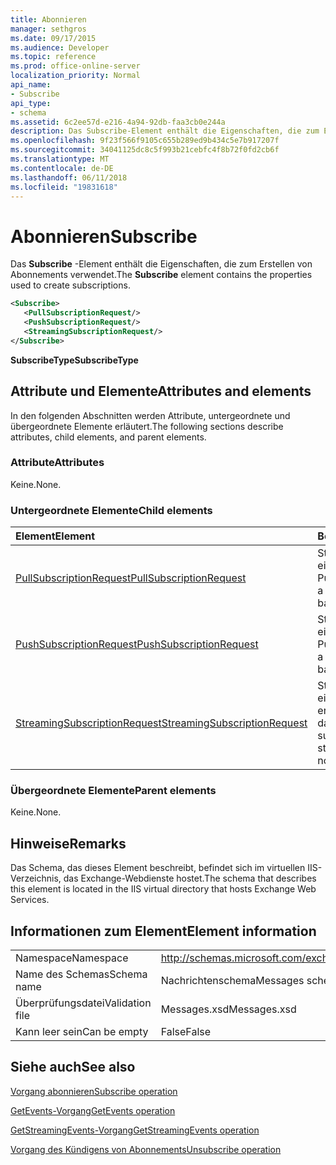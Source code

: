 ```yaml
---
title: Abonnieren
manager: sethgros
ms.date: 09/17/2015
ms.audience: Developer
ms.topic: reference
ms.prod: office-online-server
localization_priority: Normal
api_name:
- Subscribe
api_type:
- schema
ms.assetid: 6c2ee57d-e216-4a94-92db-faa3cb0e244a
description: Das Subscribe-Element enthält die Eigenschaften, die zum Erstellen von Abonnements verwendet.
ms.openlocfilehash: 9f23f566f9105c655b289ed9b434c5e7b917207f
ms.sourcegitcommit: 34041125dc8c5f993b21cebfc4f8b72f0fd2cb6f
ms.translationtype: MT
ms.contentlocale: de-DE
ms.lasthandoff: 06/11/2018
ms.locfileid: "19831618"
---
```

# <a name="subscribe"></a><span data-ttu-id="d9597-103">Abonnieren</span><span class="sxs-lookup"><span data-stu-id="d9597-103">Subscribe</span></span>

<span data-ttu-id="d9597-104">Das **Subscribe** -Element enthält die Eigenschaften, die zum Erstellen von Abonnements verwendet.</span><span class="sxs-lookup"><span data-stu-id="d9597-104">The **Subscribe** element contains the properties used to create subscriptions.</span></span> 
  
```XML
<Subscribe>
   <PullSubscriptionRequest/>
   <PushSubscriptionRequest/>
   <StreamingSubscriptionRequest/>
</Subscribe>
```

 <span data-ttu-id="d9597-105">**SubscribeType**</span><span class="sxs-lookup"><span data-stu-id="d9597-105">**SubscribeType**</span></span>
## <a name="attributes-and-elements"></a><span data-ttu-id="d9597-106">Attribute und Elemente</span><span class="sxs-lookup"><span data-stu-id="d9597-106">Attributes and elements</span></span>

<span data-ttu-id="d9597-107">In den folgenden Abschnitten werden Attribute, untergeordnete und übergeordnete Elemente erläutert.</span><span class="sxs-lookup"><span data-stu-id="d9597-107">The following sections describe attributes, child elements, and parent elements.</span></span>
  
### <a name="attributes"></a><span data-ttu-id="d9597-108">Attribute</span><span class="sxs-lookup"><span data-stu-id="d9597-108">Attributes</span></span>

<span data-ttu-id="d9597-109">Keine.</span><span class="sxs-lookup"><span data-stu-id="d9597-109">None.</span></span>
  
### <a name="child-elements"></a><span data-ttu-id="d9597-110">Untergeordnete Elemente</span><span class="sxs-lookup"><span data-stu-id="d9597-110">Child elements</span></span>

|<span data-ttu-id="d9597-111">**Element**</span><span class="sxs-lookup"><span data-stu-id="d9597-111">**Element**</span></span>|<span data-ttu-id="d9597-112">**Beschreibung**</span><span class="sxs-lookup"><span data-stu-id="d9597-112">**Description**</span></span>|
|:-----|:-----|
|[<span data-ttu-id="d9597-113">PullSubscriptionRequest</span><span class="sxs-lookup"><span data-stu-id="d9597-113">PullSubscriptionRequest</span></span>](pullsubscriptionrequest.md) <br/> |<span data-ttu-id="d9597-114">Stellt ein Abonnement für eine Benachrichtigung Pull-Ereignis.</span><span class="sxs-lookup"><span data-stu-id="d9597-114">Represents a subscription to a pull-based event notification.</span></span>  <br/> |
|[<span data-ttu-id="d9597-115">PushSubscriptionRequest</span><span class="sxs-lookup"><span data-stu-id="d9597-115">PushSubscriptionRequest</span></span>](pushsubscriptionrequest.md) <br/> |<span data-ttu-id="d9597-116">Stellt ein Abonnement für eine Benachrichtigung Push-Ereignis.</span><span class="sxs-lookup"><span data-stu-id="d9597-116">Represents a subscription to a push-based event notification.</span></span>  <br/> |
|[<span data-ttu-id="d9597-117">StreamingSubscriptionRequest</span><span class="sxs-lookup"><span data-stu-id="d9597-117">StreamingSubscriptionRequest</span></span>](streamingsubscriptionrequest.md) <br/> |<span data-ttu-id="d9597-118">Stellt ein Abonnement für eine streaming ereignisbenachrichtigung dar.</span><span class="sxs-lookup"><span data-stu-id="d9597-118">Represents a subscription to a streaming event notification.</span></span>  <br/> |
   
### <a name="parent-elements"></a><span data-ttu-id="d9597-119">Übergeordnete Elemente</span><span class="sxs-lookup"><span data-stu-id="d9597-119">Parent elements</span></span>

<span data-ttu-id="d9597-120">Keine.</span><span class="sxs-lookup"><span data-stu-id="d9597-120">None.</span></span>
  
## <a name="remarks"></a><span data-ttu-id="d9597-121">Hinweise</span><span class="sxs-lookup"><span data-stu-id="d9597-121">Remarks</span></span>

<span data-ttu-id="d9597-122">Das Schema, das dieses Element beschreibt, befindet sich im virtuellen IIS-Verzeichnis, das Exchange-Webdienste hostet.</span><span class="sxs-lookup"><span data-stu-id="d9597-122">The schema that describes this element is located in the IIS virtual directory that hosts Exchange Web Services.</span></span>
  
## <a name="element-information"></a><span data-ttu-id="d9597-123">Informationen zum Element</span><span class="sxs-lookup"><span data-stu-id="d9597-123">Element information</span></span>

|||
|:-----|:-----|
|<span data-ttu-id="d9597-124">Namespace</span><span class="sxs-lookup"><span data-stu-id="d9597-124">Namespace</span></span>  <br/> |http://schemas.microsoft.com/exchange/services/2006/messages  <br/> |
|<span data-ttu-id="d9597-125">Name des Schemas</span><span class="sxs-lookup"><span data-stu-id="d9597-125">Schema name</span></span>  <br/> |<span data-ttu-id="d9597-126">Nachrichtenschema</span><span class="sxs-lookup"><span data-stu-id="d9597-126">Messages schema</span></span>  <br/> |
|<span data-ttu-id="d9597-127">Überprüfungsdatei</span><span class="sxs-lookup"><span data-stu-id="d9597-127">Validation file</span></span>  <br/> |<span data-ttu-id="d9597-128">Messages.xsd</span><span class="sxs-lookup"><span data-stu-id="d9597-128">Messages.xsd</span></span>  <br/> |
|<span data-ttu-id="d9597-129">Kann leer sein</span><span class="sxs-lookup"><span data-stu-id="d9597-129">Can be empty</span></span>  <br/> |<span data-ttu-id="d9597-130">False</span><span class="sxs-lookup"><span data-stu-id="d9597-130">False</span></span>  <br/> |
   
## <a name="see-also"></a><span data-ttu-id="d9597-131">Siehe auch</span><span class="sxs-lookup"><span data-stu-id="d9597-131">See also</span></span>



[<span data-ttu-id="d9597-132">Vorgang abonnieren</span><span class="sxs-lookup"><span data-stu-id="d9597-132">Subscribe operation</span></span>](subscribe-operation.md)
  
[<span data-ttu-id="d9597-133">GetEvents-Vorgang</span><span class="sxs-lookup"><span data-stu-id="d9597-133">GetEvents operation</span></span>](getevents-operation.md)
  
[<span data-ttu-id="d9597-134">GetStreamingEvents-Vorgang</span><span class="sxs-lookup"><span data-stu-id="d9597-134">GetStreamingEvents operation</span></span>](getstreamingevents-operation.md)
  
[<span data-ttu-id="d9597-135">Vorgang des Kündigens von Abonnements</span><span class="sxs-lookup"><span data-stu-id="d9597-135">Unsubscribe operation</span></span>](unsubscribe-operation.md)

